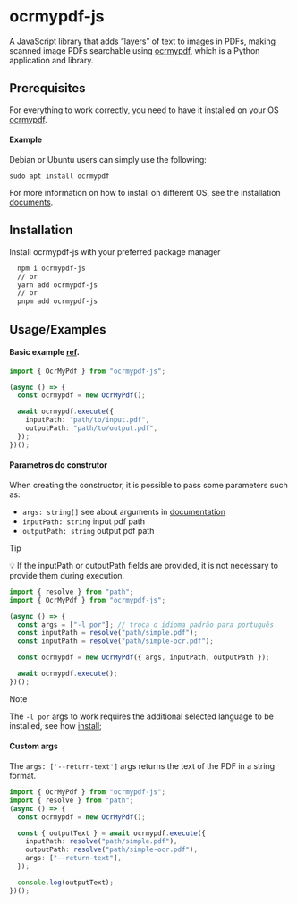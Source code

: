 # ocrmypdf-js

A JavaScript library that adds “layers” of text to images in PDFs, making scanned image PDFs searchable using [ocrmypdf](https://ocrmypdf.readthedocs.io/en/latest/introduction.html), which is a Python application and library.

## Prerequisites

For everything to work correctly, you need to have it installed on your OS [ocrmypdf](https://ocrmypdf.readthedocs.io/en/latest/installation.html).

#### Example

Debian or Ubuntu users can simply use the following:

```
sudo apt install ocrmypdf
```

For more information on how to install on different OS, see the installation [documents](https://ocrmypdf.readthedocs.io/en/latest/installation.html).

## Installation

Install ocrmypdf-js with your preferred package manager

```bash
  npm i ocrmypdf-js
  // or
  yarn add ocrmypdf-js
  // or
  pnpm add ocrmypdf-js
```

## Usage/Examples

#### Basic example [ref](https://ocrmypdf.readthedocs.io/en/latest/cookbook.html#add-an-ocr-layer-and-convert-to-pdf-a).

```typescript
import { OcrMyPdf } from "ocrmypdf-js";

(async () => {
  const ocrmypdf = new OcrMyPdf();

  await ocrmypdf.execute({
    inputPath: "path/to/input.pdf",
    outputPath: "path/to/output.pdf",
  });
})();
```

#### Parametros do construtor

When creating the constructor, it is possible to pass some parameters such as:

- `args: string[]` see about arguments in [documentation](https://ocrmypdf.readthedocs.io/en/latest/cookbook.html#basic-examples)
- `inputPath: string` input pdf path
- `outputPath: string` output pdf path

> [!TIP]
> 💡 If the inputPath or outputPath fields are provided, it is not necessary to provide them during execution.

```typescript
import { resolve } from "path";
import { OcrMyPdf } from "ocrmypdf-js";

(async () => {
  const args = ["-l por"]; // troca o idioma padrão para português
  const inputPath = resolve("path/simple.pdf");
  const inputPath = resolve("path/simple-ocr.pdf");

  const ocrmypdf = new OcrMyPdf({ args, inputPath, outputPath });

  await ocrmypdf.execute();
})();
```

> [!NOTE]
> The `-l por` args to work requires the additional selected language to be installed, see how [install](https://ocrmypdf.readthedocs.io/en/latest/languages.html);
>
> #### Custom args

The `args: ['--return-text']` args returns the text of the PDF in a string format.

```typescript
import { OcrMyPdf } from "ocrmypdf-js";
import { resolve } from "path";
(async () => {
  const ocrmypdf = new OcrMyPdf();

  const { outputText } = await ocrmypdf.execute({
    inputPath: resolve("path/simple.pdf"),
    outputPath: resolve("path/simple-ocr.pdf"),
    args: ["--return-text"],
  });

  console.log(outputText);
})();
```
